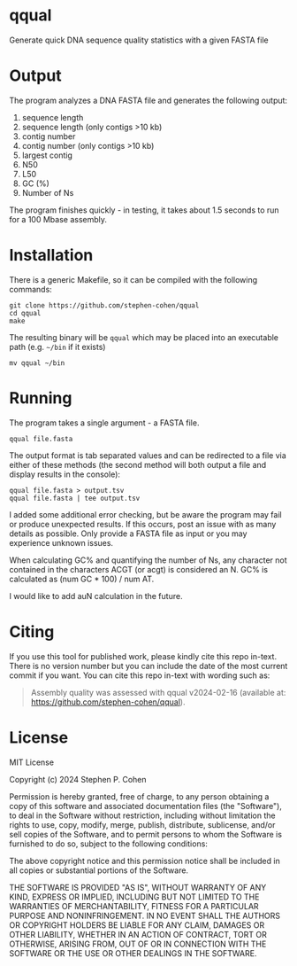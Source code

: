 # qqual
Generate quick DNA sequence quality statistics with a given FASTA file

# Output
The program analyzes a DNA FASTA file and generates the following output:

1. sequence length
2. sequence length (only contigs >10 kb)
3. contig number
4. contig number (only contigs >10 kb)
5. largest contig
6. N50
7. L50
8. GC (%)
9. Number of Ns

The program finishes quickly - in testing, it takes about 1.5 seconds to run for a 100 Mbase assembly.

# Installation
There is a generic Makefile, so it can be compiled with the following commands:

    git clone https://github.com/stephen-cohen/qqual
    cd qqual
    make

The resulting binary will be `qqual` which may be placed into an executable path (e.g. `~/bin` if it exists)

    mv qqual ~/bin

# Running
The program takes a single argument - a FASTA file.

    qqual file.fasta

The output format is tab separated values and can be redirected to a file via either of these methods (the second method will both output a file and display results in the console):

    qqual file.fasta > output.tsv
    qqual file.fasta | tee output.tsv

I added some additional error checking, but be aware the program may fail or produce unexpected results. If this occurs, post an issue with as many details as possible. Only provide a FASTA file as input or you may experience unknown issues.

When calculating GC% and quantifying the number of Ns, any character not contained in the characters ACGT (or acgt) is considered an N. GC% is calculated as (num GC * 100) / num AT.

I would like to add auN calculation in the future.

# Citing
If you use this tool for published work, please kindly cite this repo in-text. There is no version number but you can include the date of the most current commit if you want. You can cite this repo in-text with wording such as:

> Assembly quality was assessed with qqual v2024-02-16 (available at: https://github.com/stephen-cohen/qqual).

# License
MIT License

Copyright (c) 2024 Stephen P. Cohen

Permission is hereby granted, free of charge, to any person obtaining a copy
of this software and associated documentation files (the "Software"), to deal
in the Software without restriction, including without limitation the rights
to use, copy, modify, merge, publish, distribute, sublicense, and/or sell
copies of the Software, and to permit persons to whom the Software is
furnished to do so, subject to the following conditions:

The above copyright notice and this permission notice shall be included in all
copies or substantial portions of the Software.

THE SOFTWARE IS PROVIDED "AS IS", WITHOUT WARRANTY OF ANY KIND, EXPRESS OR
IMPLIED, INCLUDING BUT NOT LIMITED TO THE WARRANTIES OF MERCHANTABILITY,
FITNESS FOR A PARTICULAR PURPOSE AND NONINFRINGEMENT. IN NO EVENT SHALL THE
AUTHORS OR COPYRIGHT HOLDERS BE LIABLE FOR ANY CLAIM, DAMAGES OR OTHER
LIABILITY, WHETHER IN AN ACTION OF CONTRACT, TORT OR OTHERWISE, ARISING FROM,
OUT OF OR IN CONNECTION WITH THE SOFTWARE OR THE USE OR OTHER DEALINGS IN THE
SOFTWARE.
